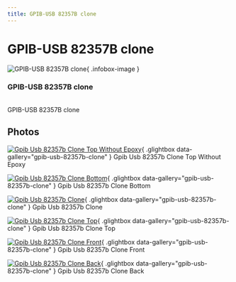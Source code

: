 ```yaml
---
title: GPIB-USB 82357B clone
---
```


# GPIB-USB 82357B clone

<div class="infobox" markdown>

![GPIB-USB 82357B clone](./img/GPIB-USB_82357B_clone_top_without_epoxy.jpg){ .infobox-image }

### GPIB-USB 82357B clone

| | |
|---|---|

</div>

[](./img/GPIB-USB_82357B_clone.jpg)  [](./img/GPIB-USB_82357B_clone.jpg)GPIB-USB 82357B clone

## Photos

<div class="photo-grid" markdown>

[![Gpib Usb 82357b Clone Top Without Epoxy](./img/GPIB-USB_82357B_clone_top_without_epoxy.jpg)](./img/GPIB-USB_82357B_clone_top_without_epoxy.jpg "Gpib Usb 82357b Clone Top Without Epoxy"){ .glightbox data-gallery="gpib-usb-82357b-clone" }
<span class="caption">Gpib Usb 82357b Clone Top Without Epoxy</span>

[![Gpib Usb 82357b Clone Bottom](./img/GPIB-USB_82357B_clone_bottom.jpg)](./img/GPIB-USB_82357B_clone_bottom.jpg "Gpib Usb 82357b Clone Bottom"){ .glightbox data-gallery="gpib-usb-82357b-clone" }
<span class="caption">Gpib Usb 82357b Clone Bottom</span>

[![Gpib Usb 82357b Clone](./img/GPIB-USB_82357B_clone.jpg)](./img/GPIB-USB_82357B_clone.jpg "Gpib Usb 82357b Clone"){ .glightbox data-gallery="gpib-usb-82357b-clone" }
<span class="caption">Gpib Usb 82357b Clone</span>

[![Gpib Usb 82357b Clone Top](./img/GPIB-USB_82357B_clone_top.jpg)](./img/GPIB-USB_82357B_clone_top.jpg "Gpib Usb 82357b Clone Top"){ .glightbox data-gallery="gpib-usb-82357b-clone" }
<span class="caption">Gpib Usb 82357b Clone Top</span>

[![Gpib Usb 82357b Clone Front](./img/GPIB-USB_82357B_clone_front.jpg)](./img/GPIB-USB_82357B_clone_front.jpg "Gpib Usb 82357b Clone Front"){ .glightbox data-gallery="gpib-usb-82357b-clone" }
<span class="caption">Gpib Usb 82357b Clone Front</span>

[![Gpib Usb 82357b Clone Back](./img/GPIB-USB_82357B_clone_back.jpg)](./img/GPIB-USB_82357B_clone_back.jpg "Gpib Usb 82357b Clone Back"){ .glightbox data-gallery="gpib-usb-82357b-clone" }
<span class="caption">Gpib Usb 82357b Clone Back</span>

</div>
